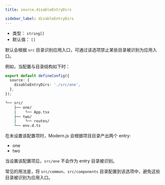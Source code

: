 ```yaml
---
title: source.disableEntryDirs

sidebar_label: disableEntryDirs
---
```


- 类型： `string[]`
- 默认值： `[]`

默认会根据 `src` 目录识别应用入口，可通过该选项禁止某些目录被识别为应用入口。

例如，当配置与目录结构如下时：

```ts title="modern.config.ts"
export default defineConfig({
  source: {
    disableEntryDirs: './src/one',
  },
});
```

```bash title="项目目录结构"
└── src/
    ├── one/
    |    └── App.tsx
    ├── two/
    |    └── routes/
    └── env.d.ts
```

在未设置该配置项时，Modern.js 会根据项目目录产出两个 entry:

- one
- two

当设置该配置项后，`src/one` 不会作为 entry 目录被识别。

常见的用法是，将 `src/common`、`src/components` 目录配置到该选项中，避免这些目录被识别为应用入口。

